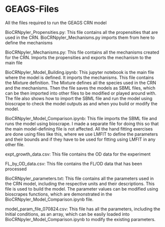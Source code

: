 # GEAGS-Files
All the files required to run the GEAGS CRN model 

BioCRNpyler_Propensities.py: 
This file contains all the propensities that are used in the CRN. BioCRNpyler_Mechanisms.py imports them from here to define the mechanisms 

BioCRNpyler_Mechanisms.py: 
This file contains all the mechanisms created for the CRN. Imports the propensities and exports the mechanism to the main file

BioCRNpyler_Model_Building.ipynb: 
This jupyter notebook is the main file where the model is defined. It imports the mechanisms. This file contains the Mixture definition. The Mixture defines all the species used in the CRN and the mechanisms. Then the file saves the models as SBML files, which can be then imported into other files to be modified or played around with. The file also shows how to import the SBML file and run the model using bioscrape to check the model outputs as and when you build or modify the model. 

BioCRNpyler_Model_Comparison.ipynb: 
This file imports the SBML file and runs the model using bioscrape. I made a separate file for doing this so that the main model-defining file is not affected. All the hand fitting exercises are done using files like this, where we use LMFIT to define the parameters and their bounds and if they have to be used for fitting using LMFIT in any other file. 

expt_growth_data.csv: 
This file contains the OD data for the experiment 

FL_by_OD_data.csv: 
This file contains the FL/OD data that has been processed 

BioCRNpyler_parameters.txt: 
This file contains all the parameters used in the CRN model, including the respective units and their descriptions. This file is used to build the model. The parameter values can be modified using bioscrapes functions, which are demonstrated in the BioCRNpyler_Model_Comparison.ipynb file. 

model_param_file_070824.csv: 
This file has all the parameters, including the Initial conditions, as an array, which can be easily loaded into BioCRNpyler_Model_Comparison.ipynb to modify the existing parameters. 
